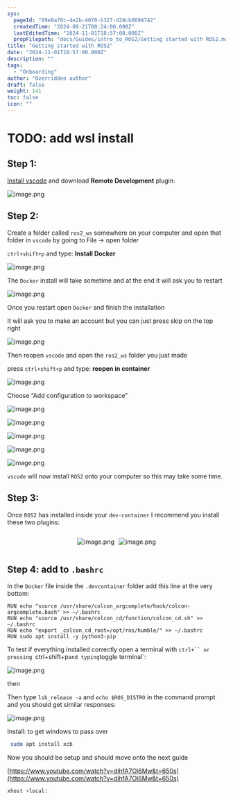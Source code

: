 ```yaml
---
sys:
  pageId: "89e0a78c-4e2b-4070-b327-d28cb0694742"
  createdTime: "2024-08-21T00:24:00.000Z"
  lastEditedTime: "2024-11-01T18:57:00.000Z"
  propFilepath: "docs/Guides/intro_to_ROS2/Getting started with ROS2.md"
title: "Getting started with ROS2"
date: "2024-11-01T18:57:00.000Z"
description: ""
tags:
  - "Onboarding"
author: "Overridden author"
draft: false
weight: 141
toc: false
icon: ""
---
```


# TODO: add wsl install

## Step 1:

[Install vscode](https://code.visualstudio.com/download) and download **Remote Development** plugin:

![image.png](https://prod-files-secure.s3.us-west-2.amazonaws.com/d518164a-d88e-44d1-a4ee-3adb3bd8bce0/efb52993-1881-4a40-b95e-6f020334f022/image.png?X-Amz-Algorithm=AWS4-HMAC-SHA256&X-Amz-Content-Sha256=UNSIGNED-PAYLOAD&X-Amz-Credential=ASIAZI2LB4664MRXB76U%2F20250213%2Fus-west-2%2Fs3%2Faws4_request&X-Amz-Date=20250213T200841Z&X-Amz-Expires=3600&X-Amz-Security-Token=IQoJb3JpZ2luX2VjEPP%2F%2F%2F%2F%2F%2F%2F%2F%2F%2FwEaCXVzLXdlc3QtMiJHMEUCIQCLRazUnbV3lUZToa5MeGqV0UYa%2FD7WYUsv0%2F5vptaRJgIgD70iNQMqzbZ1NHSQ8pkmo9MkrnUs02ayI6OJycfh2gwq%2FwMIHBAAGgw2Mzc0MjMxODM4MDUiDJirJXM5hY9Sm0AGbCrcA1T870gA7Imr07SLiO2jMXfVJqLOEkv7DqriuK1ULplhmGv34G12icNQTAbrCjFICz%2FqhQ2P28UeUO7j1jsVauJD%2B0FYzcdwatMQE7ggVfgganFcmb9EU4dYLgq7yAGfhw6UTUUoKpiJq%2F5Jml%2BzOEqOpVEFAVmilJAlyhLqmzu%2B7k7fbHSdWDJSG9elZep4ucf0GQCKg2BA9bf2cN6h%2B7%2BLoWejY5bS1puXz5eLt6yynp21lbuz3aCyqajx8gW5Nmk6%2BG8r2NCo3FmXQc6f%2FaH5mjvHBpy8JOqn0U9YfcIRvTCvOr62oy5wJjWOZOzTkD0hJ92XZ1YwjWlxBwiAsgJO1ex%2BE2nFPtLg9hjzg9xKb0gQBNvvlyU7vg4NLW40I9vbHG1MpVSu%2BQXHZEaRvjSuNqGUkitijruJQCoIY8HLMvOhe6mi09k2xkBQU4I5%2FcW2II3xmzn4arfIxUcFVD%2BpZNQW%2BrBGgno4kO1s591M9V8FWejyvOjHgdyKWjHDL7qe9eaq%2BFxjMiDEupAVJk5v7nq6js0rqLqCq%2F%2FhuVwYUYqoGcvPyYJ4siSaaM4%2Bdb3jVBvsS7kcuuVYxCbLU0C0IXY1CJtB49Cwvkf%2BvnoFtM%2BzQJQp34fTB8z2MOCDub0GOqUBnWSziRpXIZtLSJA%2F6GwKT3gMfnYffeNNfajsn1OvsLeCwkW6Jx30RhFX%2F1ebrlokiM1jKqVWy48XYP2ZsdfAvYNOA2qmaq5bFY84KptS9aFx9Qs7WW7FH%2FJ2Lux%2Ft02qsp7hvYfyUvsNmeHaVN%2FJ9E9DycT9SjA5ZRSPDD7I86cE8gfQVe%2FejNA7h%2BijJl42MOOzxJ3kERM%2FpWp7MwpGIPj9XR%2B3&X-Amz-Signature=9caa315d546cad361c9d72c1e4555bac6b86414c0349787fe5e67b94211b6a82&X-Amz-SignedHeaders=host&x-id=GetObject)

## Step 2:

Create a folder called `ros2_ws` somewhere on your computer and open that folder in `vscode` by going to File → open folder 

`ctrl+shift+p` and type: **Install Docker**

![image.png](https://prod-files-secure.s3.us-west-2.amazonaws.com/d518164a-d88e-44d1-a4ee-3adb3bd8bce0/2269dc0e-1cd5-47ff-bceb-c04ad9b2eab0/image.png?X-Amz-Algorithm=AWS4-HMAC-SHA256&X-Amz-Content-Sha256=UNSIGNED-PAYLOAD&X-Amz-Credential=ASIAZI2LB4664MRXB76U%2F20250213%2Fus-west-2%2Fs3%2Faws4_request&X-Amz-Date=20250213T200841Z&X-Amz-Expires=3600&X-Amz-Security-Token=IQoJb3JpZ2luX2VjEPP%2F%2F%2F%2F%2F%2F%2F%2F%2F%2FwEaCXVzLXdlc3QtMiJHMEUCIQCLRazUnbV3lUZToa5MeGqV0UYa%2FD7WYUsv0%2F5vptaRJgIgD70iNQMqzbZ1NHSQ8pkmo9MkrnUs02ayI6OJycfh2gwq%2FwMIHBAAGgw2Mzc0MjMxODM4MDUiDJirJXM5hY9Sm0AGbCrcA1T870gA7Imr07SLiO2jMXfVJqLOEkv7DqriuK1ULplhmGv34G12icNQTAbrCjFICz%2FqhQ2P28UeUO7j1jsVauJD%2B0FYzcdwatMQE7ggVfgganFcmb9EU4dYLgq7yAGfhw6UTUUoKpiJq%2F5Jml%2BzOEqOpVEFAVmilJAlyhLqmzu%2B7k7fbHSdWDJSG9elZep4ucf0GQCKg2BA9bf2cN6h%2B7%2BLoWejY5bS1puXz5eLt6yynp21lbuz3aCyqajx8gW5Nmk6%2BG8r2NCo3FmXQc6f%2FaH5mjvHBpy8JOqn0U9YfcIRvTCvOr62oy5wJjWOZOzTkD0hJ92XZ1YwjWlxBwiAsgJO1ex%2BE2nFPtLg9hjzg9xKb0gQBNvvlyU7vg4NLW40I9vbHG1MpVSu%2BQXHZEaRvjSuNqGUkitijruJQCoIY8HLMvOhe6mi09k2xkBQU4I5%2FcW2II3xmzn4arfIxUcFVD%2BpZNQW%2BrBGgno4kO1s591M9V8FWejyvOjHgdyKWjHDL7qe9eaq%2BFxjMiDEupAVJk5v7nq6js0rqLqCq%2F%2FhuVwYUYqoGcvPyYJ4siSaaM4%2Bdb3jVBvsS7kcuuVYxCbLU0C0IXY1CJtB49Cwvkf%2BvnoFtM%2BzQJQp34fTB8z2MOCDub0GOqUBnWSziRpXIZtLSJA%2F6GwKT3gMfnYffeNNfajsn1OvsLeCwkW6Jx30RhFX%2F1ebrlokiM1jKqVWy48XYP2ZsdfAvYNOA2qmaq5bFY84KptS9aFx9Qs7WW7FH%2FJ2Lux%2Ft02qsp7hvYfyUvsNmeHaVN%2FJ9E9DycT9SjA5ZRSPDD7I86cE8gfQVe%2FejNA7h%2BijJl42MOOzxJ3kERM%2FpWp7MwpGIPj9XR%2B3&X-Amz-Signature=812602c6754df6e0bcd4851a29d6ab8691ddf5b9005081b01c2b8864a014daa5&X-Amz-SignedHeaders=host&x-id=GetObject)

The `Docker` install will take sometime and at the end it will ask you to restart

![image.png](https://prod-files-secure.s3.us-west-2.amazonaws.com/d518164a-d88e-44d1-a4ee-3adb3bd8bce0/ed233f78-be33-4b1f-b89c-9c346c0e961e/image.png?X-Amz-Algorithm=AWS4-HMAC-SHA256&X-Amz-Content-Sha256=UNSIGNED-PAYLOAD&X-Amz-Credential=ASIAZI2LB4664MRXB76U%2F20250213%2Fus-west-2%2Fs3%2Faws4_request&X-Amz-Date=20250213T200841Z&X-Amz-Expires=3600&X-Amz-Security-Token=IQoJb3JpZ2luX2VjEPP%2F%2F%2F%2F%2F%2F%2F%2F%2F%2FwEaCXVzLXdlc3QtMiJHMEUCIQCLRazUnbV3lUZToa5MeGqV0UYa%2FD7WYUsv0%2F5vptaRJgIgD70iNQMqzbZ1NHSQ8pkmo9MkrnUs02ayI6OJycfh2gwq%2FwMIHBAAGgw2Mzc0MjMxODM4MDUiDJirJXM5hY9Sm0AGbCrcA1T870gA7Imr07SLiO2jMXfVJqLOEkv7DqriuK1ULplhmGv34G12icNQTAbrCjFICz%2FqhQ2P28UeUO7j1jsVauJD%2B0FYzcdwatMQE7ggVfgganFcmb9EU4dYLgq7yAGfhw6UTUUoKpiJq%2F5Jml%2BzOEqOpVEFAVmilJAlyhLqmzu%2B7k7fbHSdWDJSG9elZep4ucf0GQCKg2BA9bf2cN6h%2B7%2BLoWejY5bS1puXz5eLt6yynp21lbuz3aCyqajx8gW5Nmk6%2BG8r2NCo3FmXQc6f%2FaH5mjvHBpy8JOqn0U9YfcIRvTCvOr62oy5wJjWOZOzTkD0hJ92XZ1YwjWlxBwiAsgJO1ex%2BE2nFPtLg9hjzg9xKb0gQBNvvlyU7vg4NLW40I9vbHG1MpVSu%2BQXHZEaRvjSuNqGUkitijruJQCoIY8HLMvOhe6mi09k2xkBQU4I5%2FcW2II3xmzn4arfIxUcFVD%2BpZNQW%2BrBGgno4kO1s591M9V8FWejyvOjHgdyKWjHDL7qe9eaq%2BFxjMiDEupAVJk5v7nq6js0rqLqCq%2F%2FhuVwYUYqoGcvPyYJ4siSaaM4%2Bdb3jVBvsS7kcuuVYxCbLU0C0IXY1CJtB49Cwvkf%2BvnoFtM%2BzQJQp34fTB8z2MOCDub0GOqUBnWSziRpXIZtLSJA%2F6GwKT3gMfnYffeNNfajsn1OvsLeCwkW6Jx30RhFX%2F1ebrlokiM1jKqVWy48XYP2ZsdfAvYNOA2qmaq5bFY84KptS9aFx9Qs7WW7FH%2FJ2Lux%2Ft02qsp7hvYfyUvsNmeHaVN%2FJ9E9DycT9SjA5ZRSPDD7I86cE8gfQVe%2FejNA7h%2BijJl42MOOzxJ3kERM%2FpWp7MwpGIPj9XR%2B3&X-Amz-Signature=e7de6059278f832665670fd9b6fdef4142c3aab73108f731c0fc3b66db15526f&X-Amz-SignedHeaders=host&x-id=GetObject)

Once you restart open `Docker` and finish the installation

It will ask you to make an account but you can just press skip on the top right

![image.png](https://prod-files-secure.s3.us-west-2.amazonaws.com/d518164a-d88e-44d1-a4ee-3adb3bd8bce0/21010ad9-1659-4fd9-9f59-9932a09b2a3d/image.png?X-Amz-Algorithm=AWS4-HMAC-SHA256&X-Amz-Content-Sha256=UNSIGNED-PAYLOAD&X-Amz-Credential=ASIAZI2LB4664MRXB76U%2F20250213%2Fus-west-2%2Fs3%2Faws4_request&X-Amz-Date=20250213T200841Z&X-Amz-Expires=3600&X-Amz-Security-Token=IQoJb3JpZ2luX2VjEPP%2F%2F%2F%2F%2F%2F%2F%2F%2F%2FwEaCXVzLXdlc3QtMiJHMEUCIQCLRazUnbV3lUZToa5MeGqV0UYa%2FD7WYUsv0%2F5vptaRJgIgD70iNQMqzbZ1NHSQ8pkmo9MkrnUs02ayI6OJycfh2gwq%2FwMIHBAAGgw2Mzc0MjMxODM4MDUiDJirJXM5hY9Sm0AGbCrcA1T870gA7Imr07SLiO2jMXfVJqLOEkv7DqriuK1ULplhmGv34G12icNQTAbrCjFICz%2FqhQ2P28UeUO7j1jsVauJD%2B0FYzcdwatMQE7ggVfgganFcmb9EU4dYLgq7yAGfhw6UTUUoKpiJq%2F5Jml%2BzOEqOpVEFAVmilJAlyhLqmzu%2B7k7fbHSdWDJSG9elZep4ucf0GQCKg2BA9bf2cN6h%2B7%2BLoWejY5bS1puXz5eLt6yynp21lbuz3aCyqajx8gW5Nmk6%2BG8r2NCo3FmXQc6f%2FaH5mjvHBpy8JOqn0U9YfcIRvTCvOr62oy5wJjWOZOzTkD0hJ92XZ1YwjWlxBwiAsgJO1ex%2BE2nFPtLg9hjzg9xKb0gQBNvvlyU7vg4NLW40I9vbHG1MpVSu%2BQXHZEaRvjSuNqGUkitijruJQCoIY8HLMvOhe6mi09k2xkBQU4I5%2FcW2II3xmzn4arfIxUcFVD%2BpZNQW%2BrBGgno4kO1s591M9V8FWejyvOjHgdyKWjHDL7qe9eaq%2BFxjMiDEupAVJk5v7nq6js0rqLqCq%2F%2FhuVwYUYqoGcvPyYJ4siSaaM4%2Bdb3jVBvsS7kcuuVYxCbLU0C0IXY1CJtB49Cwvkf%2BvnoFtM%2BzQJQp34fTB8z2MOCDub0GOqUBnWSziRpXIZtLSJA%2F6GwKT3gMfnYffeNNfajsn1OvsLeCwkW6Jx30RhFX%2F1ebrlokiM1jKqVWy48XYP2ZsdfAvYNOA2qmaq5bFY84KptS9aFx9Qs7WW7FH%2FJ2Lux%2Ft02qsp7hvYfyUvsNmeHaVN%2FJ9E9DycT9SjA5ZRSPDD7I86cE8gfQVe%2FejNA7h%2BijJl42MOOzxJ3kERM%2FpWp7MwpGIPj9XR%2B3&X-Amz-Signature=b1012dba61e97cfb6096a2c8644e0bb70e0bd9131430bfc04a5cc52c902414cb&X-Amz-SignedHeaders=host&x-id=GetObject)

Then reopen `vscode` and open the `ros2_ws` folder you just made

press `ctrl+shift+p` and type: **reopen in container**

![image.png](https://prod-files-secure.s3.us-west-2.amazonaws.com/d518164a-d88e-44d1-a4ee-3adb3bd8bce0/4e93b8c2-41ad-488c-8095-c74205196118/image.png?X-Amz-Algorithm=AWS4-HMAC-SHA256&X-Amz-Content-Sha256=UNSIGNED-PAYLOAD&X-Amz-Credential=ASIAZI2LB4664MRXB76U%2F20250213%2Fus-west-2%2Fs3%2Faws4_request&X-Amz-Date=20250213T200841Z&X-Amz-Expires=3600&X-Amz-Security-Token=IQoJb3JpZ2luX2VjEPP%2F%2F%2F%2F%2F%2F%2F%2F%2F%2FwEaCXVzLXdlc3QtMiJHMEUCIQCLRazUnbV3lUZToa5MeGqV0UYa%2FD7WYUsv0%2F5vptaRJgIgD70iNQMqzbZ1NHSQ8pkmo9MkrnUs02ayI6OJycfh2gwq%2FwMIHBAAGgw2Mzc0MjMxODM4MDUiDJirJXM5hY9Sm0AGbCrcA1T870gA7Imr07SLiO2jMXfVJqLOEkv7DqriuK1ULplhmGv34G12icNQTAbrCjFICz%2FqhQ2P28UeUO7j1jsVauJD%2B0FYzcdwatMQE7ggVfgganFcmb9EU4dYLgq7yAGfhw6UTUUoKpiJq%2F5Jml%2BzOEqOpVEFAVmilJAlyhLqmzu%2B7k7fbHSdWDJSG9elZep4ucf0GQCKg2BA9bf2cN6h%2B7%2BLoWejY5bS1puXz5eLt6yynp21lbuz3aCyqajx8gW5Nmk6%2BG8r2NCo3FmXQc6f%2FaH5mjvHBpy8JOqn0U9YfcIRvTCvOr62oy5wJjWOZOzTkD0hJ92XZ1YwjWlxBwiAsgJO1ex%2BE2nFPtLg9hjzg9xKb0gQBNvvlyU7vg4NLW40I9vbHG1MpVSu%2BQXHZEaRvjSuNqGUkitijruJQCoIY8HLMvOhe6mi09k2xkBQU4I5%2FcW2II3xmzn4arfIxUcFVD%2BpZNQW%2BrBGgno4kO1s591M9V8FWejyvOjHgdyKWjHDL7qe9eaq%2BFxjMiDEupAVJk5v7nq6js0rqLqCq%2F%2FhuVwYUYqoGcvPyYJ4siSaaM4%2Bdb3jVBvsS7kcuuVYxCbLU0C0IXY1CJtB49Cwvkf%2BvnoFtM%2BzQJQp34fTB8z2MOCDub0GOqUBnWSziRpXIZtLSJA%2F6GwKT3gMfnYffeNNfajsn1OvsLeCwkW6Jx30RhFX%2F1ebrlokiM1jKqVWy48XYP2ZsdfAvYNOA2qmaq5bFY84KptS9aFx9Qs7WW7FH%2FJ2Lux%2Ft02qsp7hvYfyUvsNmeHaVN%2FJ9E9DycT9SjA5ZRSPDD7I86cE8gfQVe%2FejNA7h%2BijJl42MOOzxJ3kERM%2FpWp7MwpGIPj9XR%2B3&X-Amz-Signature=dd9f3e4212a9053c4b757c7bf0293e187cce9517a142f8b5c43a03aeae9a7ba7&X-Amz-SignedHeaders=host&x-id=GetObject)

Choose “Add configuration to workspace”

![image.png](https://prod-files-secure.s3.us-west-2.amazonaws.com/d518164a-d88e-44d1-a4ee-3adb3bd8bce0/9560b282-5060-4989-ba37-97e7b2c22476/image.png?X-Amz-Algorithm=AWS4-HMAC-SHA256&X-Amz-Content-Sha256=UNSIGNED-PAYLOAD&X-Amz-Credential=ASIAZI2LB4664MRXB76U%2F20250213%2Fus-west-2%2Fs3%2Faws4_request&X-Amz-Date=20250213T200841Z&X-Amz-Expires=3600&X-Amz-Security-Token=IQoJb3JpZ2luX2VjEPP%2F%2F%2F%2F%2F%2F%2F%2F%2F%2FwEaCXVzLXdlc3QtMiJHMEUCIQCLRazUnbV3lUZToa5MeGqV0UYa%2FD7WYUsv0%2F5vptaRJgIgD70iNQMqzbZ1NHSQ8pkmo9MkrnUs02ayI6OJycfh2gwq%2FwMIHBAAGgw2Mzc0MjMxODM4MDUiDJirJXM5hY9Sm0AGbCrcA1T870gA7Imr07SLiO2jMXfVJqLOEkv7DqriuK1ULplhmGv34G12icNQTAbrCjFICz%2FqhQ2P28UeUO7j1jsVauJD%2B0FYzcdwatMQE7ggVfgganFcmb9EU4dYLgq7yAGfhw6UTUUoKpiJq%2F5Jml%2BzOEqOpVEFAVmilJAlyhLqmzu%2B7k7fbHSdWDJSG9elZep4ucf0GQCKg2BA9bf2cN6h%2B7%2BLoWejY5bS1puXz5eLt6yynp21lbuz3aCyqajx8gW5Nmk6%2BG8r2NCo3FmXQc6f%2FaH5mjvHBpy8JOqn0U9YfcIRvTCvOr62oy5wJjWOZOzTkD0hJ92XZ1YwjWlxBwiAsgJO1ex%2BE2nFPtLg9hjzg9xKb0gQBNvvlyU7vg4NLW40I9vbHG1MpVSu%2BQXHZEaRvjSuNqGUkitijruJQCoIY8HLMvOhe6mi09k2xkBQU4I5%2FcW2II3xmzn4arfIxUcFVD%2BpZNQW%2BrBGgno4kO1s591M9V8FWejyvOjHgdyKWjHDL7qe9eaq%2BFxjMiDEupAVJk5v7nq6js0rqLqCq%2F%2FhuVwYUYqoGcvPyYJ4siSaaM4%2Bdb3jVBvsS7kcuuVYxCbLU0C0IXY1CJtB49Cwvkf%2BvnoFtM%2BzQJQp34fTB8z2MOCDub0GOqUBnWSziRpXIZtLSJA%2F6GwKT3gMfnYffeNNfajsn1OvsLeCwkW6Jx30RhFX%2F1ebrlokiM1jKqVWy48XYP2ZsdfAvYNOA2qmaq5bFY84KptS9aFx9Qs7WW7FH%2FJ2Lux%2Ft02qsp7hvYfyUvsNmeHaVN%2FJ9E9DycT9SjA5ZRSPDD7I86cE8gfQVe%2FejNA7h%2BijJl42MOOzxJ3kERM%2FpWp7MwpGIPj9XR%2B3&X-Amz-Signature=13a65db67996322f04c5a5ede970f23d4267a47e179245c577d9ad5b6a85661b&X-Amz-SignedHeaders=host&x-id=GetObject)

![image.png](https://prod-files-secure.s3.us-west-2.amazonaws.com/d518164a-d88e-44d1-a4ee-3adb3bd8bce0/2ee63f81-886b-48e8-a553-dc6e5eac99e4/image.png?X-Amz-Algorithm=AWS4-HMAC-SHA256&X-Amz-Content-Sha256=UNSIGNED-PAYLOAD&X-Amz-Credential=ASIAZI2LB4664MRXB76U%2F20250213%2Fus-west-2%2Fs3%2Faws4_request&X-Amz-Date=20250213T200841Z&X-Amz-Expires=3600&X-Amz-Security-Token=IQoJb3JpZ2luX2VjEPP%2F%2F%2F%2F%2F%2F%2F%2F%2F%2FwEaCXVzLXdlc3QtMiJHMEUCIQCLRazUnbV3lUZToa5MeGqV0UYa%2FD7WYUsv0%2F5vptaRJgIgD70iNQMqzbZ1NHSQ8pkmo9MkrnUs02ayI6OJycfh2gwq%2FwMIHBAAGgw2Mzc0MjMxODM4MDUiDJirJXM5hY9Sm0AGbCrcA1T870gA7Imr07SLiO2jMXfVJqLOEkv7DqriuK1ULplhmGv34G12icNQTAbrCjFICz%2FqhQ2P28UeUO7j1jsVauJD%2B0FYzcdwatMQE7ggVfgganFcmb9EU4dYLgq7yAGfhw6UTUUoKpiJq%2F5Jml%2BzOEqOpVEFAVmilJAlyhLqmzu%2B7k7fbHSdWDJSG9elZep4ucf0GQCKg2BA9bf2cN6h%2B7%2BLoWejY5bS1puXz5eLt6yynp21lbuz3aCyqajx8gW5Nmk6%2BG8r2NCo3FmXQc6f%2FaH5mjvHBpy8JOqn0U9YfcIRvTCvOr62oy5wJjWOZOzTkD0hJ92XZ1YwjWlxBwiAsgJO1ex%2BE2nFPtLg9hjzg9xKb0gQBNvvlyU7vg4NLW40I9vbHG1MpVSu%2BQXHZEaRvjSuNqGUkitijruJQCoIY8HLMvOhe6mi09k2xkBQU4I5%2FcW2II3xmzn4arfIxUcFVD%2BpZNQW%2BrBGgno4kO1s591M9V8FWejyvOjHgdyKWjHDL7qe9eaq%2BFxjMiDEupAVJk5v7nq6js0rqLqCq%2F%2FhuVwYUYqoGcvPyYJ4siSaaM4%2Bdb3jVBvsS7kcuuVYxCbLU0C0IXY1CJtB49Cwvkf%2BvnoFtM%2BzQJQp34fTB8z2MOCDub0GOqUBnWSziRpXIZtLSJA%2F6GwKT3gMfnYffeNNfajsn1OvsLeCwkW6Jx30RhFX%2F1ebrlokiM1jKqVWy48XYP2ZsdfAvYNOA2qmaq5bFY84KptS9aFx9Qs7WW7FH%2FJ2Lux%2Ft02qsp7hvYfyUvsNmeHaVN%2FJ9E9DycT9SjA5ZRSPDD7I86cE8gfQVe%2FejNA7h%2BijJl42MOOzxJ3kERM%2FpWp7MwpGIPj9XR%2B3&X-Amz-Signature=bad3d43115bce20a21b2e3bcff4d958ffd797fc6195308f0f25f9b36776b60a2&X-Amz-SignedHeaders=host&x-id=GetObject)

![image.png](https://prod-files-secure.s3.us-west-2.amazonaws.com/d518164a-d88e-44d1-a4ee-3adb3bd8bce0/ae1580b2-b048-407e-aed9-b584224a7a04/image.png?X-Amz-Algorithm=AWS4-HMAC-SHA256&X-Amz-Content-Sha256=UNSIGNED-PAYLOAD&X-Amz-Credential=ASIAZI2LB4664MRXB76U%2F20250213%2Fus-west-2%2Fs3%2Faws4_request&X-Amz-Date=20250213T200841Z&X-Amz-Expires=3600&X-Amz-Security-Token=IQoJb3JpZ2luX2VjEPP%2F%2F%2F%2F%2F%2F%2F%2F%2F%2FwEaCXVzLXdlc3QtMiJHMEUCIQCLRazUnbV3lUZToa5MeGqV0UYa%2FD7WYUsv0%2F5vptaRJgIgD70iNQMqzbZ1NHSQ8pkmo9MkrnUs02ayI6OJycfh2gwq%2FwMIHBAAGgw2Mzc0MjMxODM4MDUiDJirJXM5hY9Sm0AGbCrcA1T870gA7Imr07SLiO2jMXfVJqLOEkv7DqriuK1ULplhmGv34G12icNQTAbrCjFICz%2FqhQ2P28UeUO7j1jsVauJD%2B0FYzcdwatMQE7ggVfgganFcmb9EU4dYLgq7yAGfhw6UTUUoKpiJq%2F5Jml%2BzOEqOpVEFAVmilJAlyhLqmzu%2B7k7fbHSdWDJSG9elZep4ucf0GQCKg2BA9bf2cN6h%2B7%2BLoWejY5bS1puXz5eLt6yynp21lbuz3aCyqajx8gW5Nmk6%2BG8r2NCo3FmXQc6f%2FaH5mjvHBpy8JOqn0U9YfcIRvTCvOr62oy5wJjWOZOzTkD0hJ92XZ1YwjWlxBwiAsgJO1ex%2BE2nFPtLg9hjzg9xKb0gQBNvvlyU7vg4NLW40I9vbHG1MpVSu%2BQXHZEaRvjSuNqGUkitijruJQCoIY8HLMvOhe6mi09k2xkBQU4I5%2FcW2II3xmzn4arfIxUcFVD%2BpZNQW%2BrBGgno4kO1s591M9V8FWejyvOjHgdyKWjHDL7qe9eaq%2BFxjMiDEupAVJk5v7nq6js0rqLqCq%2F%2FhuVwYUYqoGcvPyYJ4siSaaM4%2Bdb3jVBvsS7kcuuVYxCbLU0C0IXY1CJtB49Cwvkf%2BvnoFtM%2BzQJQp34fTB8z2MOCDub0GOqUBnWSziRpXIZtLSJA%2F6GwKT3gMfnYffeNNfajsn1OvsLeCwkW6Jx30RhFX%2F1ebrlokiM1jKqVWy48XYP2ZsdfAvYNOA2qmaq5bFY84KptS9aFx9Qs7WW7FH%2FJ2Lux%2Ft02qsp7hvYfyUvsNmeHaVN%2FJ9E9DycT9SjA5ZRSPDD7I86cE8gfQVe%2FejNA7h%2BijJl42MOOzxJ3kERM%2FpWp7MwpGIPj9XR%2B3&X-Amz-Signature=c6d0fe2516d5039f2af5f8d1696788c5b9e778648a476dcd2b9e50753221a695&X-Amz-SignedHeaders=host&x-id=GetObject)

![image.png](https://prod-files-secure.s3.us-west-2.amazonaws.com/d518164a-d88e-44d1-a4ee-3adb3bd8bce0/53255b28-f75e-430f-b9e3-c0ac8577e42b/image.png?X-Amz-Algorithm=AWS4-HMAC-SHA256&X-Amz-Content-Sha256=UNSIGNED-PAYLOAD&X-Amz-Credential=ASIAZI2LB4664MRXB76U%2F20250213%2Fus-west-2%2Fs3%2Faws4_request&X-Amz-Date=20250213T200841Z&X-Amz-Expires=3600&X-Amz-Security-Token=IQoJb3JpZ2luX2VjEPP%2F%2F%2F%2F%2F%2F%2F%2F%2F%2FwEaCXVzLXdlc3QtMiJHMEUCIQCLRazUnbV3lUZToa5MeGqV0UYa%2FD7WYUsv0%2F5vptaRJgIgD70iNQMqzbZ1NHSQ8pkmo9MkrnUs02ayI6OJycfh2gwq%2FwMIHBAAGgw2Mzc0MjMxODM4MDUiDJirJXM5hY9Sm0AGbCrcA1T870gA7Imr07SLiO2jMXfVJqLOEkv7DqriuK1ULplhmGv34G12icNQTAbrCjFICz%2FqhQ2P28UeUO7j1jsVauJD%2B0FYzcdwatMQE7ggVfgganFcmb9EU4dYLgq7yAGfhw6UTUUoKpiJq%2F5Jml%2BzOEqOpVEFAVmilJAlyhLqmzu%2B7k7fbHSdWDJSG9elZep4ucf0GQCKg2BA9bf2cN6h%2B7%2BLoWejY5bS1puXz5eLt6yynp21lbuz3aCyqajx8gW5Nmk6%2BG8r2NCo3FmXQc6f%2FaH5mjvHBpy8JOqn0U9YfcIRvTCvOr62oy5wJjWOZOzTkD0hJ92XZ1YwjWlxBwiAsgJO1ex%2BE2nFPtLg9hjzg9xKb0gQBNvvlyU7vg4NLW40I9vbHG1MpVSu%2BQXHZEaRvjSuNqGUkitijruJQCoIY8HLMvOhe6mi09k2xkBQU4I5%2FcW2II3xmzn4arfIxUcFVD%2BpZNQW%2BrBGgno4kO1s591M9V8FWejyvOjHgdyKWjHDL7qe9eaq%2BFxjMiDEupAVJk5v7nq6js0rqLqCq%2F%2FhuVwYUYqoGcvPyYJ4siSaaM4%2Bdb3jVBvsS7kcuuVYxCbLU0C0IXY1CJtB49Cwvkf%2BvnoFtM%2BzQJQp34fTB8z2MOCDub0GOqUBnWSziRpXIZtLSJA%2F6GwKT3gMfnYffeNNfajsn1OvsLeCwkW6Jx30RhFX%2F1ebrlokiM1jKqVWy48XYP2ZsdfAvYNOA2qmaq5bFY84KptS9aFx9Qs7WW7FH%2FJ2Lux%2Ft02qsp7hvYfyUvsNmeHaVN%2FJ9E9DycT9SjA5ZRSPDD7I86cE8gfQVe%2FejNA7h%2BijJl42MOOzxJ3kERM%2FpWp7MwpGIPj9XR%2B3&X-Amz-Signature=1bdc3591e192dc8aa78d43575031b1f603878c6b93d225139e8d98e1f9f1c589&X-Amz-SignedHeaders=host&x-id=GetObject)

![image.png](https://prod-files-secure.s3.us-west-2.amazonaws.com/d518164a-d88e-44d1-a4ee-3adb3bd8bce0/7c562767-5af9-4ffb-97d1-327bcdf4ee00/image.png?X-Amz-Algorithm=AWS4-HMAC-SHA256&X-Amz-Content-Sha256=UNSIGNED-PAYLOAD&X-Amz-Credential=ASIAZI2LB4664MRXB76U%2F20250213%2Fus-west-2%2Fs3%2Faws4_request&X-Amz-Date=20250213T200841Z&X-Amz-Expires=3600&X-Amz-Security-Token=IQoJb3JpZ2luX2VjEPP%2F%2F%2F%2F%2F%2F%2F%2F%2F%2FwEaCXVzLXdlc3QtMiJHMEUCIQCLRazUnbV3lUZToa5MeGqV0UYa%2FD7WYUsv0%2F5vptaRJgIgD70iNQMqzbZ1NHSQ8pkmo9MkrnUs02ayI6OJycfh2gwq%2FwMIHBAAGgw2Mzc0MjMxODM4MDUiDJirJXM5hY9Sm0AGbCrcA1T870gA7Imr07SLiO2jMXfVJqLOEkv7DqriuK1ULplhmGv34G12icNQTAbrCjFICz%2FqhQ2P28UeUO7j1jsVauJD%2B0FYzcdwatMQE7ggVfgganFcmb9EU4dYLgq7yAGfhw6UTUUoKpiJq%2F5Jml%2BzOEqOpVEFAVmilJAlyhLqmzu%2B7k7fbHSdWDJSG9elZep4ucf0GQCKg2BA9bf2cN6h%2B7%2BLoWejY5bS1puXz5eLt6yynp21lbuz3aCyqajx8gW5Nmk6%2BG8r2NCo3FmXQc6f%2FaH5mjvHBpy8JOqn0U9YfcIRvTCvOr62oy5wJjWOZOzTkD0hJ92XZ1YwjWlxBwiAsgJO1ex%2BE2nFPtLg9hjzg9xKb0gQBNvvlyU7vg4NLW40I9vbHG1MpVSu%2BQXHZEaRvjSuNqGUkitijruJQCoIY8HLMvOhe6mi09k2xkBQU4I5%2FcW2II3xmzn4arfIxUcFVD%2BpZNQW%2BrBGgno4kO1s591M9V8FWejyvOjHgdyKWjHDL7qe9eaq%2BFxjMiDEupAVJk5v7nq6js0rqLqCq%2F%2FhuVwYUYqoGcvPyYJ4siSaaM4%2Bdb3jVBvsS7kcuuVYxCbLU0C0IXY1CJtB49Cwvkf%2BvnoFtM%2BzQJQp34fTB8z2MOCDub0GOqUBnWSziRpXIZtLSJA%2F6GwKT3gMfnYffeNNfajsn1OvsLeCwkW6Jx30RhFX%2F1ebrlokiM1jKqVWy48XYP2ZsdfAvYNOA2qmaq5bFY84KptS9aFx9Qs7WW7FH%2FJ2Lux%2Ft02qsp7hvYfyUvsNmeHaVN%2FJ9E9DycT9SjA5ZRSPDD7I86cE8gfQVe%2FejNA7h%2BijJl42MOOzxJ3kERM%2FpWp7MwpGIPj9XR%2B3&X-Amz-Signature=6b44faabf955b5b41332bbd0f7b069f8b1958b4ddb67b522e3e5a1383d2eebfd&X-Amz-SignedHeaders=host&x-id=GetObject)

`vscode` will now install `ROS2` onto your computer so this may take some time.

## Step 3:

Once `ROS2` has installed inside your `dev-container` I recommend you install these two plugins:

<div style="display: flex;flex-direction: row; column-gap:10px; max-width: 630px;justify-content: center;">
<div>

![image.png](https://prod-files-secure.s3.us-west-2.amazonaws.com/d518164a-d88e-44d1-a4ee-3adb3bd8bce0/3fc3d550-5a54-4ba1-ba6b-faa01cdb7369/image.png?X-Amz-Algorithm=AWS4-HMAC-SHA256&X-Amz-Content-Sha256=UNSIGNED-PAYLOAD&X-Amz-Credential=ASIAZI2LB4666W45HQU2%2F20250213%2Fus-west-2%2Fs3%2Faws4_request&X-Amz-Date=20250213T200845Z&X-Amz-Expires=3600&X-Amz-Security-Token=IQoJb3JpZ2luX2VjEPP%2F%2F%2F%2F%2F%2F%2F%2F%2F%2FwEaCXVzLXdlc3QtMiJHMEUCIQDn0llegreJm%2Fi4ma1gLXB6xiiiLVhwyRioZFQA4jez7gIgUMJWSqCwjqsVj7GqjnGMV32aCKBa2Hgjdilz9x7nuq0q%2FwMIHBAAGgw2Mzc0MjMxODM4MDUiDK2crseNX240M6AY8CrcAw6FD4prqbHl76Zkd0%2FQXNV4PTsPkwFSGA%2B9h8yox7CBRHTCectt9xM5l0bRVz9qwKwTG0%2FG6VEmDWF%2Ftd%2BlzaRMn962JSL0%2FBUOXFg9FeC29UvbMrzcD5S4N1JRv%2FCba3HQlgsng24pnbVKmu1Yki5d8tgwIAr%2BFLpUZLbSmRxJ2en0Ea%2BIgvAPUMYKBgFePOVKnG9mAITqgbMgbTKpl4DeHbX8yeOyjZpSwTKH%2BwVSwQgjn9tDIJPiMcC2MqaB40Y%2FFQEXva%2B4RqRT5m7Is6%2BYeI5coTWlNMT%2FtsAJ%2Fs6Tc9IDwRC8nSWT0cASo2dskDZlK%2BrGr%2Fjur0hPB%2BjDHCEGUfYsawm7Xfi5hWPg2ErPWLYUkwHHaGUHlViQca173IEUG7Rk%2FhVlg12l9Id5dXKzMtMn0xmt6DGgJf3SCdIK%2BFzwKW4TGD4JvQ%2FIeY55asphQJaxENAVe2L6s8VXU8cB64cNdm1DF%2FFf7vq4p7i3WNHqWnHEtgxOnJFC9udukWE4iA5KkwdcEi9ClXtmDKhGg6g2475xHxSM8GfFSDJGoLgab7TGViIlT5kmbVWdgh4JBTvC5hzhKmVKecYkyinD8qXxkP9JLH3RxxV%2Bm%2FbL%2BE5gkgjW41hfevbnMNuEub0GOqUBaEKiHwCcOMLXSM6SXeb5GyKgmapPmd4dnvbgiwPu%2BGlWPbWAqqExQFkWai6NxHzoeIBgFuGhwbLAg4v0k1I48gRiWEt%2FzCbOwG8IWFCjpzplKdaOHKz4CCCaM0zRq%2F3k9pi4IZ3sxlx9w2P%2Fg4E9UIaNBbRJtwOAWeAfOzBguShp5hiK1ytD9fyEpydxE5hTH%2FGuR258QRjpNEYCP56kk99j1SHm&X-Amz-Signature=a2d95e0fd11778cfbab333fe48a8dc158d63963f8db7c46382b76778dece7326&X-Amz-SignedHeaders=host&x-id=GetObject)

</div>
<div>

![image.png](https://prod-files-secure.s3.us-west-2.amazonaws.com/d518164a-d88e-44d1-a4ee-3adb3bd8bce0/d994cc66-13c2-4093-a5a3-f84cf4601a82/image.png?X-Amz-Algorithm=AWS4-HMAC-SHA256&X-Amz-Content-Sha256=UNSIGNED-PAYLOAD&X-Amz-Credential=ASIAZI2LB4666SFY3OIA%2F20250213%2Fus-west-2%2Fs3%2Faws4_request&X-Amz-Date=20250213T200845Z&X-Amz-Expires=3600&X-Amz-Security-Token=IQoJb3JpZ2luX2VjEPP%2F%2F%2F%2F%2F%2F%2F%2F%2F%2FwEaCXVzLXdlc3QtMiJGMEQCIBwgcm51ZGJNmxbXiVRF367YfrP4N0jty3XrrbaMKA4sAiB4km8djeyN8Yc44sdJLxjSOv2%2BgKFRg9HZ6Syjr2AC6ir%2FAwgcEAAaDDYzNzQyMzE4MzgwNSIMmIZ1GAmcoX4cgPZdKtwD5Pg7bKiLkcwjVLhOoYjN8o90VHQgLQ14d3HMohH%2Bw%2FlPN1QC6adD5LCvpu48hAUHshRh3sGS48sKT3ffUS2xAyo4rRSl2%2FNL8E5pW5Kn1PmdLZvX1kD%2FU1YnM%2FkEWMvcBeWGdYXV7RGHw%2BfDMwg7kvrkH%2F6Cx22oVUFMqymc1I2q%2Bgx%2BQ%2FhNZ%2FuOQBQH4i%2BcR9ybJx%2BdL7S%2FCfDf4hcIPKlyRj8sHfyZp7rhixJPQqLaygCRuK9FC65IR%2BN%2BHrBNalEOUIti8Qjl2X441TBFgseTTG3fI%2Bd44mWiBUWtYJLHpAK%2B%2B4A5r7UvfmV7LgCghjbwFXVbrpDF0RnDAJs69WU037GPlIwBkL7N9rOYr7a6LM6yvBETJTxe1RO0ZjmllQcozFbcUoMjsKIWyFCdlo8y5FiYpsqD5Mv%2BejBYUvULr7OG3CHWobt3z21IXQg3OVs8Jj6VWfL2fYKREEaP1LtuGmiS%2FJmR8744TjC%2BK%2FTisBWoIns12ORI%2BsdXJdW95ZFt2u5tifoTw6T%2Fxy7m5WUb5NXELtL4Y2d%2Feka%2FkFwKQjHiYtG1qpbLIpY8fKdNK%2FJ0rnbIQWRU7ggYdD3OoTaO1yMTf1miZRSQG%2Fyx7SLYIjpSNVKUq6oVWP0w5IW5vQY6pgFcOIoFDS4vctMFwpUlTFHsQbctyH%2BEASTaQj77U6XSUKimbhz767S%2FaW5cj1UZCW8ZkEbJYSCMgiOWJ0Hm297%2BmM%2BcxppYpABWgo6OM2S9IT39Tjuofo0J8cKv0kvswBaS3CHG0Fo5oBU6ZFUWPhKut2OyuDAev10ngpkGVMmOGnxbDv9TfUaPbJd3AJMHfhKwEu%2FNWjWv1qOwWbq6sYPhQvqtNld5&X-Amz-Signature=6276f4d2e1ea8929df9d70643f8a158259451177dbf1384d3faf4644a680a172&X-Amz-SignedHeaders=host&x-id=GetObject)

</div>
</div>

## Step 4: add to `.bashrc`

In the `Docker` file inside the `.devcontainer` folder add this line at the very bottom: 

```docker
RUN echo "source /usr/share/colcon_argcomplete/hook/colcon-argcomplete.bash" >> ~/.bashrc
RUN echo "source /usr/share/colcon_cd/function/colcon_cd.sh" >> ~/.bashrc
RUN echo "export _colcon_cd_root=/opt/ros/humble/" >> ~/.bashrc
RUN sudo apt install -y python3-pip 
```

To test if everything installed correctly open a terminal with `ctrl+`` or pressing `ctrl+shift+p` and typing `toggle terminal`:

![image.png](https://prod-files-secure.s3.us-west-2.amazonaws.com/d518164a-d88e-44d1-a4ee-3adb3bd8bce0/6a4943d8-b04e-4c02-9a58-775f3384d1a5/image.png?X-Amz-Algorithm=AWS4-HMAC-SHA256&X-Amz-Content-Sha256=UNSIGNED-PAYLOAD&X-Amz-Credential=ASIAZI2LB4664MRXB76U%2F20250213%2Fus-west-2%2Fs3%2Faws4_request&X-Amz-Date=20250213T200841Z&X-Amz-Expires=3600&X-Amz-Security-Token=IQoJb3JpZ2luX2VjEPP%2F%2F%2F%2F%2F%2F%2F%2F%2F%2FwEaCXVzLXdlc3QtMiJHMEUCIQCLRazUnbV3lUZToa5MeGqV0UYa%2FD7WYUsv0%2F5vptaRJgIgD70iNQMqzbZ1NHSQ8pkmo9MkrnUs02ayI6OJycfh2gwq%2FwMIHBAAGgw2Mzc0MjMxODM4MDUiDJirJXM5hY9Sm0AGbCrcA1T870gA7Imr07SLiO2jMXfVJqLOEkv7DqriuK1ULplhmGv34G12icNQTAbrCjFICz%2FqhQ2P28UeUO7j1jsVauJD%2B0FYzcdwatMQE7ggVfgganFcmb9EU4dYLgq7yAGfhw6UTUUoKpiJq%2F5Jml%2BzOEqOpVEFAVmilJAlyhLqmzu%2B7k7fbHSdWDJSG9elZep4ucf0GQCKg2BA9bf2cN6h%2B7%2BLoWejY5bS1puXz5eLt6yynp21lbuz3aCyqajx8gW5Nmk6%2BG8r2NCo3FmXQc6f%2FaH5mjvHBpy8JOqn0U9YfcIRvTCvOr62oy5wJjWOZOzTkD0hJ92XZ1YwjWlxBwiAsgJO1ex%2BE2nFPtLg9hjzg9xKb0gQBNvvlyU7vg4NLW40I9vbHG1MpVSu%2BQXHZEaRvjSuNqGUkitijruJQCoIY8HLMvOhe6mi09k2xkBQU4I5%2FcW2II3xmzn4arfIxUcFVD%2BpZNQW%2BrBGgno4kO1s591M9V8FWejyvOjHgdyKWjHDL7qe9eaq%2BFxjMiDEupAVJk5v7nq6js0rqLqCq%2F%2FhuVwYUYqoGcvPyYJ4siSaaM4%2Bdb3jVBvsS7kcuuVYxCbLU0C0IXY1CJtB49Cwvkf%2BvnoFtM%2BzQJQp34fTB8z2MOCDub0GOqUBnWSziRpXIZtLSJA%2F6GwKT3gMfnYffeNNfajsn1OvsLeCwkW6Jx30RhFX%2F1ebrlokiM1jKqVWy48XYP2ZsdfAvYNOA2qmaq5bFY84KptS9aFx9Qs7WW7FH%2FJ2Lux%2Ft02qsp7hvYfyUvsNmeHaVN%2FJ9E9DycT9SjA5ZRSPDD7I86cE8gfQVe%2FejNA7h%2BijJl42MOOzxJ3kERM%2FpWp7MwpGIPj9XR%2B3&X-Amz-Signature=a109720b0c0f09f5b49e12f1aa015aa1ca2e3d239c95f2a3db0947fdc8bcfd3f&X-Amz-SignedHeaders=host&x-id=GetObject)

then 

Then type `lsb_release -a` and `echo $ROS_DISTRO` in the command prompt and you should get similar responses:

![image.png](https://prod-files-secure.s3.us-west-2.amazonaws.com/d518164a-d88e-44d1-a4ee-3adb3bd8bce0/3e635dec-a805-4e85-8b9e-d000e5b71a4e/image.png?X-Amz-Algorithm=AWS4-HMAC-SHA256&X-Amz-Content-Sha256=UNSIGNED-PAYLOAD&X-Amz-Credential=ASIAZI2LB4664MRXB76U%2F20250213%2Fus-west-2%2Fs3%2Faws4_request&X-Amz-Date=20250213T200841Z&X-Amz-Expires=3600&X-Amz-Security-Token=IQoJb3JpZ2luX2VjEPP%2F%2F%2F%2F%2F%2F%2F%2F%2F%2FwEaCXVzLXdlc3QtMiJHMEUCIQCLRazUnbV3lUZToa5MeGqV0UYa%2FD7WYUsv0%2F5vptaRJgIgD70iNQMqzbZ1NHSQ8pkmo9MkrnUs02ayI6OJycfh2gwq%2FwMIHBAAGgw2Mzc0MjMxODM4MDUiDJirJXM5hY9Sm0AGbCrcA1T870gA7Imr07SLiO2jMXfVJqLOEkv7DqriuK1ULplhmGv34G12icNQTAbrCjFICz%2FqhQ2P28UeUO7j1jsVauJD%2B0FYzcdwatMQE7ggVfgganFcmb9EU4dYLgq7yAGfhw6UTUUoKpiJq%2F5Jml%2BzOEqOpVEFAVmilJAlyhLqmzu%2B7k7fbHSdWDJSG9elZep4ucf0GQCKg2BA9bf2cN6h%2B7%2BLoWejY5bS1puXz5eLt6yynp21lbuz3aCyqajx8gW5Nmk6%2BG8r2NCo3FmXQc6f%2FaH5mjvHBpy8JOqn0U9YfcIRvTCvOr62oy5wJjWOZOzTkD0hJ92XZ1YwjWlxBwiAsgJO1ex%2BE2nFPtLg9hjzg9xKb0gQBNvvlyU7vg4NLW40I9vbHG1MpVSu%2BQXHZEaRvjSuNqGUkitijruJQCoIY8HLMvOhe6mi09k2xkBQU4I5%2FcW2II3xmzn4arfIxUcFVD%2BpZNQW%2BrBGgno4kO1s591M9V8FWejyvOjHgdyKWjHDL7qe9eaq%2BFxjMiDEupAVJk5v7nq6js0rqLqCq%2F%2FhuVwYUYqoGcvPyYJ4siSaaM4%2Bdb3jVBvsS7kcuuVYxCbLU0C0IXY1CJtB49Cwvkf%2BvnoFtM%2BzQJQp34fTB8z2MOCDub0GOqUBnWSziRpXIZtLSJA%2F6GwKT3gMfnYffeNNfajsn1OvsLeCwkW6Jx30RhFX%2F1ebrlokiM1jKqVWy48XYP2ZsdfAvYNOA2qmaq5bFY84KptS9aFx9Qs7WW7FH%2FJ2Lux%2Ft02qsp7hvYfyUvsNmeHaVN%2FJ9E9DycT9SjA5ZRSPDD7I86cE8gfQVe%2FejNA7h%2BijJl42MOOzxJ3kERM%2FpWp7MwpGIPj9XR%2B3&X-Amz-Signature=3f08b570d9cf906207356b272cf32b83492a2b51ee2bca28126a57a31a55b565&X-Amz-SignedHeaders=host&x-id=GetObject)

Install:  to get windows to pass over

```bash
 sudo apt install xcb
```

Now you should be setup and should move onto the next guide 

[https://www.youtube.com/watch?v=dihfA7Ol6Mw&t=650s](https://www.youtube.com/watch?v=dihfA7Ol6Mw&t=650s)

```python
xhost +local:
```
